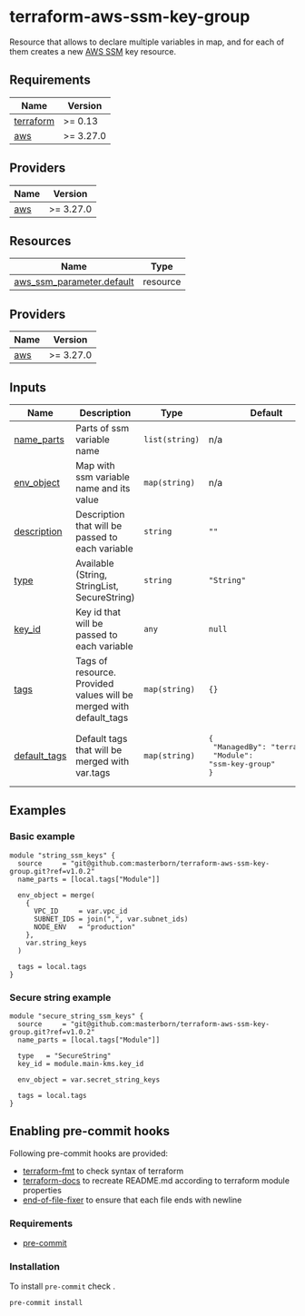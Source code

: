 # terraform-aws-ssm-key-group

Resource that allows to declare multiple variables in map, and for each of them creates a new [AWS SSM](https://docs.aws.amazon.com/AWSCloudFormation/latest/UserGuide/aws-resource-ssm-parameter.html) key resource.

<!-- START_OF_AUTO_GENERATED_SECTION -->
## Requirements

| Name | Version |
|------|---------|
| <a name="requirement_terraform"></a> [terraform](#requirement\_terraform) | >= 0.13 |
| <a name="requirement_aws"></a> [aws](#requirement\_aws) | >= 3.27.0 |

## Providers

| Name | Version |
|------|---------|
| <a name="provider_aws"></a> [aws](#provider\_aws) | >= 3.27.0 |
## Resources

| Name | Type |
|------|------|
| [aws_ssm_parameter.default](https://registry.terraform.io/providers/hashicorp/aws/latest/docs/resources/ssm_parameter) | resource |
## Providers

| Name | Version |
|------|---------|
| <a name="provider_aws"></a> [aws](#provider\_aws) | >= 3.27.0 |
## Inputs

| Name | Description | Type | Default | Required |
|------|-------------|------|---------|:--------:|
| <a name="input_name_parts"></a> [name\_parts](#input\_name\_parts) | Parts of ssm variable name | `list(string)` | n/a | yes |
| <a name="input_env_object"></a> [env\_object](#input\_env\_object) | Map with ssm variable name and its value | `map(string)` | n/a | yes |
| <a name="input_description"></a> [description](#input\_description) | Description that will be passed to each variable | `string` | `""` | no |
| <a name="input_type"></a> [type](#input\_type) | Available (String, StringList, SecureString) | `string` | `"String"` | no |
| <a name="input_key_id"></a> [key\_id](#input\_key\_id) | Key id that will be passed to each variable | `any` | `null` | no |
| <a name="input_tags"></a> [tags](#input\_tags) | Tags of resource. Provided values will be merged with default\_tags | `map(string)` | `{}` | no |
| <a name="input_default_tags"></a> [default\_tags](#input\_default\_tags) | Default tags that will be merged with var.tags | `map(string)` | <pre>{<br>  "ManagedBy": "terraform",<br>  "Module": "ssm-key-group"<br>}</pre> | no |


## Examples

### Basic example
```hcl
module "string_ssm_keys" {
  source     = "git@github.com:masterborn/terraform-aws-ssm-key-group.git?ref=v1.0.2"
  name_parts = [local.tags["Module"]]

  env_object = merge(
    {
      VPC_ID     = var.vpc_id
      SUBNET_IDS = join(",", var.subnet_ids)
      NODE_ENV   = "production"
    },
    var.string_keys
  )

  tags = local.tags
}
```

### Secure string example
```hcl
module "secure_string_ssm_keys" {
  source     = "git@github.com:masterborn/terraform-aws-ssm-key-group.git?ref=v1.0.2"
  name_parts = [local.tags["Module"]]

  type   = "SecureString"
  key_id = module.main-kms.key_id

  env_object = var.secret_string_keys

  tags = local.tags
}
```
<!-- END_OF_AUTO_GENERATED_SECTION -->

## Enabling pre-commit hooks

Following pre-commit hooks are provided:

- [terraform-fmt](https://github.com/antonbabenko/pre-commit-terraform#terraform_fmt) to check syntax of terraform
- [terraform-docs](https://github.com/terraform-docs/terraform-docs) to recreate README.md according to terraform module properties
- [end-of-file-fixer](https://github.com/pre-commit/pre-commit-hooks#end-of-file-fixer) to ensure that each file ends with newline

### Requirements

- [pre-commit](https://pre-commit.com/#installation)

### Installation
To install `pre-commit` check .

```bash
pre-commit install
```
